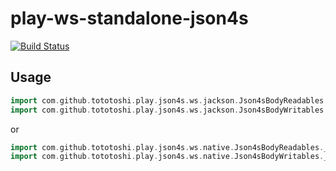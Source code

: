 # play-ws-standalone-json4s

[![Build Status](https://travis-ci.org/tototoshi/play-ws-standalone-json4s.png)](https://travis-ci.org/tototoshi/play-ws-standalone-json4s)


## Usage


```scala
import com.github.tototoshi.play.json4s.ws.jackson.Json4sBodyReadables._
import com.github.tototoshi.play.json4s.ws.jackson.Json4sBodyWritables._
```

or

```scala
import com.github.tototoshi.play.json4s.ws.native.Json4sBodyReadables._
import com.github.tototoshi.play.json4s.ws.native.Json4sBodyWritables._
```
